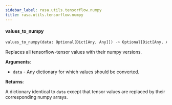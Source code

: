 ```yaml
---
sidebar_label: rasa.utils.tensorflow.numpy
title: rasa.utils.tensorflow.numpy
---
```

#### values\_to\_numpy

```python
values_to_numpy(data: Optional[Dict[Any, Any]]) -> Optional[Dict[Any, Any]]
```

Replaces all tensorflow-tensor values with their numpy versions.

**Arguments**:

- `data` - Any dictionary for which values should be converted.
  

**Returns**:

  A dictionary identical to `data` except that tensor values are
  replaced by their corresponding numpy arrays.

